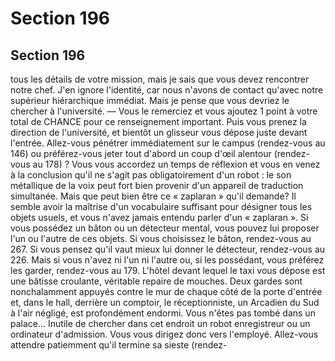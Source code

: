 # Section 196

## Section 196

tous les détails de votre mission, mais je sais que vous devez
rencontrer notre chef. J'en ignore l'identité, car nous n'avons de
contact qu'avec notre supérieur hiérarchique immédiat. Mais je
pense que vous devriez le chercher à l'université.
— Vous le remerciez et vous ajoutez 1 point à votre total de
CHANCE pour ce renseignement important. Puis vous prenez la
direction de l'université, et bientôt un glisseur vous dépose juste
devant l'entrée. Allez-vous pénétrer immédiatement sur le
campus (rendez-vous au 146) ou préférez-vous jeter tout d'abord
un coup d'œil alentour (rendez-vous au 178) ?
Vous vous accordez un temps de réflexion et vous en venez à la
conclusion qu'il ne s'agit pas obligatoirement d'un robot : le son
métallique de la voix peut fort bien provenir d'un appareil de
traduction simultanée. Mais que peut bien être ce « zaplaran »
qu'il demande? Il semble avoir la maîtrise d'un vocabulaire
suffisant pour désigner tous les objets usuels, et vous n'avez
jamais entendu parler d'un « zaplaran ». Si vous possédez un
bâton ou un détecteur mental, vous pouvez lui proposer l'un ou
l'autre de ces objets. Si vous choisissez le bâton, rendez-vous au
267. Si vous pensez qu'il vaut mieux lui donner le détecteur,
rendez-vous au 226. Mais si vous n'avez ni l'un ni l'autre ou, si
les possédant, vous préférez les garder, rendez-vous au 179.
L'hôtel devant lequel le taxi vous dépose est une bâtisse
croulante, véritable repaire de mouches. Deux gardes sont
nonchalamment appuyés contre le mur de chaque côté de la
porte d'entrée et, dans le hall, derrière un comptoir, le
réceptionniste, un Arcadien du Sud à l'air négligé, est
profondément endormi. Vous n'êtes pas tombé dans un palace...
Inutile de chercher dans cet endroit un robot enregistreur ou un
ordinateur d'admission. Vous vous dirigez donc vers l'employé.
Allez-vous attendre patiemment qu'il termine sa sieste (rendez-